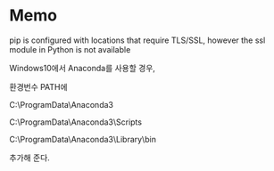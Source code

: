 # Memo

pip is configured with locations that require TLS/SSL, however the ssl module in Python is not available

Windows10에서 Anaconda를 사용할 경우, 

환경번수 PATH에

C:\ProgramData\Anaconda3

C:\ProgramData\Anaconda3\Scripts

C:\ProgramData\Anaconda3\Library\bin

추가해 준다.